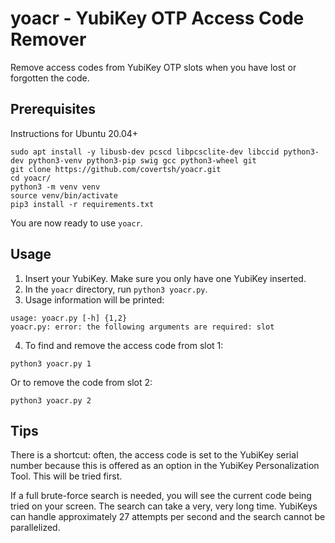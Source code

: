 # yoacr - YubiKey OTP Access Code Remover
Remove access codes from YubiKey OTP slots when you have lost or forgotten the code.

## Prerequisites
Instructions for Ubuntu 20.04+
```
sudo apt install -y libusb-dev pcscd libpcsclite-dev libccid python3-dev python3-venv python3-pip swig gcc python3-wheel git
git clone https://github.com/covertsh/yoacr.git
cd yoacr/
python3 -m venv venv
source venv/bin/activate
pip3 install -r requirements.txt
```

You are now ready to use ```yoacr```.

## Usage

1. Insert your YubiKey. Make sure you only have one YubiKey inserted.
2. In the ```yoacr``` directory, run ```python3 yoacr.py```.
3. Usage information will be printed:
```
usage: yoacr.py [-h] {1,2}
yoacr.py: error: the following arguments are required: slot
```
4. To find and remove the access code from slot 1:
```
python3 yoacr.py 1
```
Or to remove the code from slot 2:
```
python3 yoacr.py 2
```

## Tips
There is a shortcut: often, the access code is set to the YubiKey serial number because this is offered as an option in the 
YubiKey Personalization Tool. This will be tried first.

If a full brute-force search is needed, you will see the current code being tried on your screen. The search can take a very, very 
long time. YubiKeys can handle approximately 27 attempts per second and the search cannot be parallelized.
